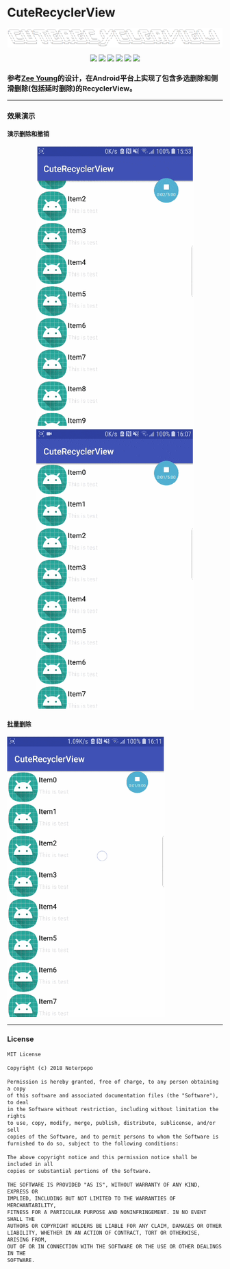 # CuteRecyclerView #

 <p align="center">
    <img src="https://raw.githubusercontent.com/noterpopo/CuteRecyclerView/master/images/pic1.png">
</p>
<p align="center">
    <img src="https://img.shields.io/badge/version-1.00-brightgreen.svg">
    <img src="https://img.shields.io/badge/build%20-passing-brightgreen.svg">
    <img src="https://img.shields.io/badge/Api-14%2B-blue.svg">
    <img src="https://img.shields.io/badge/license-Apache--2.0-blue.svg">
    <img src="https://img.shields.io/badge/Author-%E6%A2%81LG.P-orange.svg">
    <img src="https://img.shields.io/badge/license-MIT-blue.svg">
</p>

### 参考[Zee Young](https://dribbble.com/shots/3452985-Boom)的设计，在Android平台上实现了包含多选删除和侧滑删除(包括延时删除)的RecyclerView。
---
### 效果演示 ###

#### 演示删除和撤销 ####

<p align="center">
    <img src="https://raw.githubusercontent.com/noterpopo/CuteRecyclerView/master/images/1-min.gif">
    <img src="https://raw.githubusercontent.com/noterpopo/CuteRecyclerView/master/images/2-min.gif">
</p>

#### 批量删除 ####

<p>
    <img src="https://raw.githubusercontent.com/noterpopo/CuteRecyclerView/master/images/3-min.gif">
</p>

---

### License ###

```
MIT License

Copyright (c) 2018 Noterpopo

Permission is hereby granted, free of charge, to any person obtaining a copy
of this software and associated documentation files (the "Software"), to deal
in the Software without restriction, including without limitation the rights
to use, copy, modify, merge, publish, distribute, sublicense, and/or sell
copies of the Software, and to permit persons to whom the Software is
furnished to do so, subject to the following conditions:

The above copyright notice and this permission notice shall be included in all
copies or substantial portions of the Software.

THE SOFTWARE IS PROVIDED "AS IS", WITHOUT WARRANTY OF ANY KIND, EXPRESS OR
IMPLIED, INCLUDING BUT NOT LIMITED TO THE WARRANTIES OF MERCHANTABILITY,
FITNESS FOR A PARTICULAR PURPOSE AND NONINFRINGEMENT. IN NO EVENT SHALL THE
AUTHORS OR COPYRIGHT HOLDERS BE LIABLE FOR ANY CLAIM, DAMAGES OR OTHER
LIABILITY, WHETHER IN AN ACTION OF CONTRACT, TORT OR OTHERWISE, ARISING FROM,
OUT OF OR IN CONNECTION WITH THE SOFTWARE OR THE USE OR OTHER DEALINGS IN THE
SOFTWARE.
```
